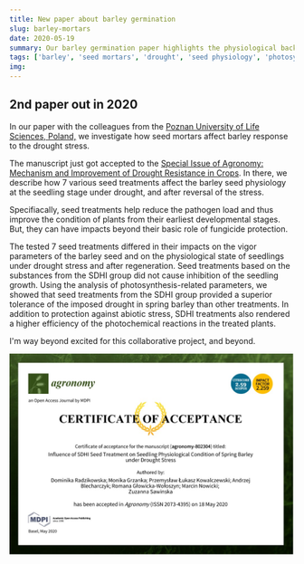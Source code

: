 ```yaml
---
title: New paper about barley germination
slug: barley-mortars
date: 2020-05-19
summary: Our barley germination paper highlights the physiological background of barley seed reaction to drought.
tags: ['barley', 'seed mortars', 'drought', 'seed physiology', 'photosynthesis']
img:
---
```


## 2nd paper out in 2020

In our paper with the colleagues from the [Poznan University of Life Sciences, Poland,](https://skylark.up.poznan.pl/en/) we investigate how seed mortars affect barley response to the drought stress.

The manuscript just got accepted to the [Special Issue of Agronomy: Mechanism and Improvement of Drought Resistance in Crops](https://www.mdpi.com/journal/agronomy/special_issues/drought_mechanism). In there, we describe how 7 various seed treatments affect the barley seed physiology at the seedling stage under drought, and after reversal of the stress. 

Specifiacally, seed treatments help reduce the pathogen load and thus improve the condition of plants from their earliest developmental stages. But, they can have impacts beyond their basic role of fungicide protection.

 The tested 7 seed treatments differed in their impacts on the vigor parameters of the barley seed and on the physiological state of seedlings under drought stress and after regeneration. Seed treatments based on the substances from the SDHI group did not cause inhibition of the seedling growth. Using the analysis of photosynthesis-related parameters, we showed that seed treatments from the SDHI group provided a superior tolerance of the imposed drought in spring barley than other treatments. In addition to protection against abiotic stress, SDHI treatments also rendered a higher efficiency of the photochemical reactions in the treated plants.

 I'm way beyond excited for this collaborative project, and beyond.

 ![redbud](./PaperAcceptance.jpg "Our paper got accepted!!!")